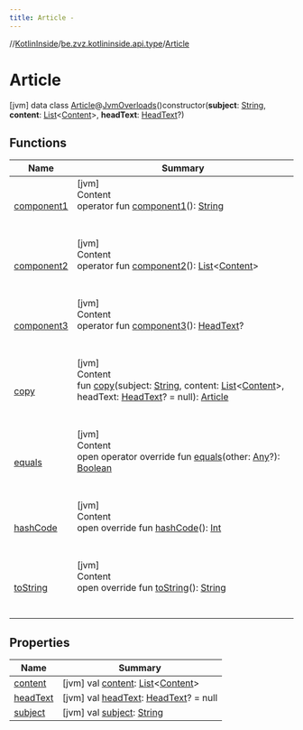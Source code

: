 ```yaml
---
title: Article -
---
```

//[KotlinInside](../../index.md)/[be.zvz.kotlininside.api.type](../index.md)/[Article](index.md)



# Article  
 [jvm] data class [Article](index.md)@[JvmOverloads](https://kotlinlang.org/api/latest/jvm/stdlib/kotlin.jvm/-jvm-overloads/index.html)()constructor(**subject**: [String](https://kotlinlang.org/api/latest/jvm/stdlib/kotlin/-string/index.html), **content**: [List](https://kotlinlang.org/api/latest/jvm/stdlib/kotlin.collections/-list/index.html)<[Content](../../be.zvz.kotlininside.api.type.content/-content/index.md)>, **headText**: [HeadText](../-head-text/index.md)?)   


## Functions  
  
|  Name|  Summary| 
|---|---|
| <a name="be.zvz.kotlininside.api.type/Article/component1/#/PointingToDeclaration/"></a>[component1](component1.md)| <a name="be.zvz.kotlininside.api.type/Article/component1/#/PointingToDeclaration/"></a>[jvm]  <br>Content  <br>operator fun [component1](component1.md)(): [String](https://kotlinlang.org/api/latest/jvm/stdlib/kotlin/-string/index.html)  <br><br><br>
| <a name="be.zvz.kotlininside.api.type/Article/component2/#/PointingToDeclaration/"></a>[component2](component2.md)| <a name="be.zvz.kotlininside.api.type/Article/component2/#/PointingToDeclaration/"></a>[jvm]  <br>Content  <br>operator fun [component2](component2.md)(): [List](https://kotlinlang.org/api/latest/jvm/stdlib/kotlin.collections/-list/index.html)<[Content](../../be.zvz.kotlininside.api.type.content/-content/index.md)>  <br><br><br>
| <a name="be.zvz.kotlininside.api.type/Article/component3/#/PointingToDeclaration/"></a>[component3](component3.md)| <a name="be.zvz.kotlininside.api.type/Article/component3/#/PointingToDeclaration/"></a>[jvm]  <br>Content  <br>operator fun [component3](component3.md)(): [HeadText](../-head-text/index.md)?  <br><br><br>
| <a name="be.zvz.kotlininside.api.type/Article/copy/#kotlin.String#kotlin.collections.List[be.zvz.kotlininside.api.type.content.Content]#be.zvz.kotlininside.api.type.HeadText?/PointingToDeclaration/"></a>[copy](copy.md)| <a name="be.zvz.kotlininside.api.type/Article/copy/#kotlin.String#kotlin.collections.List[be.zvz.kotlininside.api.type.content.Content]#be.zvz.kotlininside.api.type.HeadText?/PointingToDeclaration/"></a>[jvm]  <br>Content  <br>fun [copy](copy.md)(subject: [String](https://kotlinlang.org/api/latest/jvm/stdlib/kotlin/-string/index.html), content: [List](https://kotlinlang.org/api/latest/jvm/stdlib/kotlin.collections/-list/index.html)<[Content](../../be.zvz.kotlininside.api.type.content/-content/index.md)>, headText: [HeadText](../-head-text/index.md)? = null): [Article](index.md)  <br><br><br>
| <a name="kotlin/Any/equals/#kotlin.Any?/PointingToDeclaration/"></a>[equals](../../be.zvz.kotlininside.utils/-string-util/-companion/index.md#%5Bkotlin%2FAny%2Fequals%2F%23kotlin.Any%3F%2FPointingToDeclaration%2F%5D%2FFunctions%2F-1231821796)| <a name="kotlin/Any/equals/#kotlin.Any?/PointingToDeclaration/"></a>[jvm]  <br>Content  <br>open operator override fun [equals](../../be.zvz.kotlininside.utils/-string-util/-companion/index.md#%5Bkotlin%2FAny%2Fequals%2F%23kotlin.Any%3F%2FPointingToDeclaration%2F%5D%2FFunctions%2F-1231821796)(other: [Any](https://kotlinlang.org/api/latest/jvm/stdlib/kotlin/-any/index.html)?): [Boolean](https://kotlinlang.org/api/latest/jvm/stdlib/kotlin/-boolean/index.html)  <br><br><br>
| <a name="kotlin/Any/hashCode/#/PointingToDeclaration/"></a>[hashCode](../../be.zvz.kotlininside.utils/-string-util/-companion/index.md#%5Bkotlin%2FAny%2FhashCode%2F%23%2FPointingToDeclaration%2F%5D%2FFunctions%2F-1231821796)| <a name="kotlin/Any/hashCode/#/PointingToDeclaration/"></a>[jvm]  <br>Content  <br>open override fun [hashCode](../../be.zvz.kotlininside.utils/-string-util/-companion/index.md#%5Bkotlin%2FAny%2FhashCode%2F%23%2FPointingToDeclaration%2F%5D%2FFunctions%2F-1231821796)(): [Int](https://kotlinlang.org/api/latest/jvm/stdlib/kotlin/-int/index.html)  <br><br><br>
| <a name="kotlin/Any/toString/#/PointingToDeclaration/"></a>[toString](../../be.zvz.kotlininside.utils/-string-util/-companion/index.md#%5Bkotlin%2FAny%2FtoString%2F%23%2FPointingToDeclaration%2F%5D%2FFunctions%2F-1231821796)| <a name="kotlin/Any/toString/#/PointingToDeclaration/"></a>[jvm]  <br>Content  <br>open override fun [toString](../../be.zvz.kotlininside.utils/-string-util/-companion/index.md#%5Bkotlin%2FAny%2FtoString%2F%23%2FPointingToDeclaration%2F%5D%2FFunctions%2F-1231821796)(): [String](https://kotlinlang.org/api/latest/jvm/stdlib/kotlin/-string/index.html)  <br><br><br>


## Properties  
  
|  Name|  Summary| 
|---|---|
| <a name="be.zvz.kotlininside.api.type/Article/content/#/PointingToDeclaration/"></a>[content](content.md)| <a name="be.zvz.kotlininside.api.type/Article/content/#/PointingToDeclaration/"></a> [jvm] val [content](content.md): [List](https://kotlinlang.org/api/latest/jvm/stdlib/kotlin.collections/-list/index.html)<[Content](../../be.zvz.kotlininside.api.type.content/-content/index.md)>   <br>
| <a name="be.zvz.kotlininside.api.type/Article/headText/#/PointingToDeclaration/"></a>[headText](head-text.md)| <a name="be.zvz.kotlininside.api.type/Article/headText/#/PointingToDeclaration/"></a> [jvm] val [headText](head-text.md): [HeadText](../-head-text/index.md)? = null   <br>
| <a name="be.zvz.kotlininside.api.type/Article/subject/#/PointingToDeclaration/"></a>[subject](subject.md)| <a name="be.zvz.kotlininside.api.type/Article/subject/#/PointingToDeclaration/"></a> [jvm] val [subject](subject.md): [String](https://kotlinlang.org/api/latest/jvm/stdlib/kotlin/-string/index.html)   <br>

